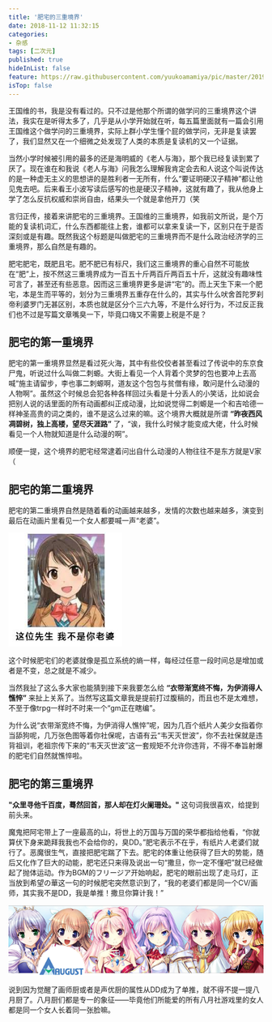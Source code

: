 ```yaml
---
title: '肥宅的三重境界'
date: 2018-11-12 11:32:15
categories:
- 杂感
tags: [二次元]
published: true
hideInList: false
feature: https://raw.githubusercontent.com/yuukoamamiya/pic/master/20190508114116.png
isTop: false
---
```


王国维的书，我是没有看过的。只不过是他那个所谓的做学问的三重境界这个讲法，我实在是听得太多了，几乎是从小学开始就在听，每五篇里面就有一篇会引用王国维这个做学问的三重境界，实际上群小学生懂个屁的做学问，无非是复读罢了，我们显然又在一个细微之处发现了人类的本质是复读机的又一个证据。

当然小学时候被引用的最多的还是海明威的《老人与海》，那个我已经复读到累了厌了。现在谁在和我说《老人与海》问我怎么理解我肯定会去和人说这个叫说传达的是一种虚无主义的思想讲的是胜利者一无所有，什么“要证明硬汉子精神”都让他见鬼去吧。后来看王小波写读后感写的也是硬汉子精神，这就有趣了，我从他身上学了怎么反抗权威和崇尚自由，结果头一个就是拿他开刀（笑

言归正传，接着来讲肥宅的三重境界。王国维的三重境界，如我前文所说，是个万能的复读机词汇，什么东西都能往上套，谁都可以拿来复读一下，区别只在于是否深刻或是有趣。既然我这个标题是叫做肥宅的三重境界而不是什么政治经济学的三重境界，那么自然是有趣的。

肥宅肥宅，既肥且宅。肥不肥已有标尺，我们这三重境界的重心自然不可能放在“肥”上，按不然这三重境界成为一百五十斤两百斤两百五十斤，这就没有趣味性可言了，甚至还有些恶意。因而这三重境界更多是讲“宅”的。而上天生下来一个肥宅，本是生而平等的，划分为三重境界五重存在什么的，其实与什么吠舍首陀罗刹帝利婆罗门无甚区别，本质也就是区分个三六九等，不是什么好行为，不过反正我们也不过是写篇文章嘴臭一下，毕竟口嗨又不需要上税是不是？

## 肥宅的第一重境界

肥宅的第一重境界显然是看过死火海，其中有些佼佼者甚至看过了传说中的东京食尸鬼，听说过什么叫做二刺螈。大街上看见一个人背着个灵梦的包也要冲上去高喊“施主请留步，李也事二刺螈啊，道友这个包包与贫僧有缘，敢问是什么动漫的人物啊”。虽然这个时候总会犯各种各样回过头看是十分丢人的小笑话，比如说会把别人说的话里面的所有动画都纠正成动漫，比如说觉得二刺螈是一个和吉哈德一样神圣高贵的词之类的，谁不是这么过来的嘛。这个境界大概就是所谓 **“昨夜西风凋碧树，独上高楼，望尽天涯路”** 了，“诶，我什么时候才能变成大佬，什么时候看见一个人物就知道是什么动漫的啊”。

顺便一提，这个境界的肥宅经常逮着问出自什么动漫的人物往往不是东方就是V家（

## 肥宅的第二重境界

肥宅的第二重境界自然是随着看的动画越来越多，发情的次数也越来越多，演变到最后在动画片里看见一个女人都要喊一声“老婆”。

![](https://raw.githubusercontent.com/yuukoamamiya/pic/master/20190508114110.png)

这个时候肥宅们的老婆就像是孤立系统的熵一样，每经过任意一段时间总是增加或者是不变，总之就是不减少。

当然我扯了这么多大家也能猜到接下来我要怎么给 **“衣带渐宽终不悔，为伊消得人憔悴”** 来扯上关系了。当然写这篇文章我是提前打过腹稿的，而且也不是太难想，不至于像trpg一样时不时来一个“gm正在瞎编”。

为什么说“衣带渐宽终不悔，为伊消得人憔悴”呢，因为几百个纸片人美少女指着你当舔狗呢，几万张色图等着你社保呢，古语有云“韦天灭世波”，你不去社保就是违背祖训，老祖宗传下来的“韦天灭世波”这一套规矩不允许你违背，不得不奉旨射爆的肥宅们自然就憔悴啦。

## 肥宅的第三重境界

**"众里寻他千百度，蓦然回首，那人却在灯火阑珊处。"** 这句词我很喜欢，给提到前头来。

魔鬼把阿宅带上了一座最高的山，将世上的万国与万国的荣华都指给他看，“你就算伏下身来跪拜我我也不会给你的，臭DD。”肥宅表示不在乎，有纸片人老婆们就行了。恶魔很生气，直接把肥宅踹了下去。肥宅的体重让他获得了巨大的势能，随后又化作了巨大的动能，肥宅还只来得及说出一句“撒旦，你一定不懂吧”就已经做起了抛体运动。作为BGM的フリージア开始响起，肥宅的眼前出现了走马灯，正当放到希望の華这一句的时候肥宅突然意识到了，“我的老婆们都是同一个CV/画师，其实我不是DD，我是单推！撒旦你算计我！”

![](https://raw.githubusercontent.com/yuukoamamiya/pic/master/20190508114116.png)

说到因为觉醒了画师厨或者是声优厨的属性从DD成为了单推，就不得不提一提八月厨了。八月厨们都是专一的象征——毕竟他们所能爱的所有八月社游戏里的女人都是同一个女人长着同一张脸嘛。
